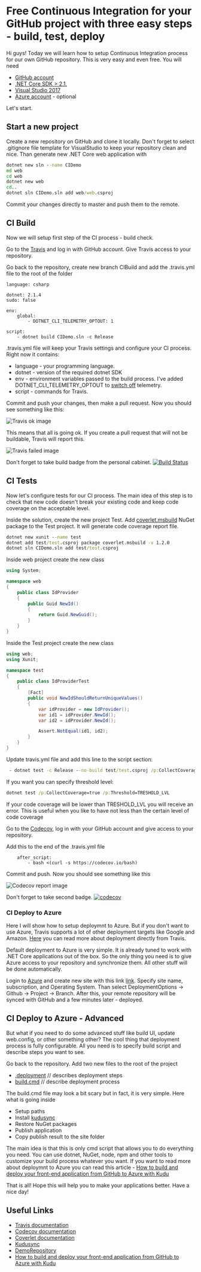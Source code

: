 # Free Continuous Integration for your GitHub project with three easy steps - build, test, deploy

Hi guys! Today we will learn how to setup Continuous Integration process for our own GitHub repository. This is very easy and even free. You will need

* [GitHub account](https://github.com)
* [.NET Core SDK > 2.1.](https://www.microsoft.com/net/)
* [Visual Studio 2017](https://www.visualstudio.com/)
* [Azure account](https://portal.azure.com/) - optional

Let's start.

## Start a new project

Create a new repository on GitHub and clone it locally. Don't forget to select .gitignore file template for VisualStudio to keep your repository clean and nice. Than generate new .NET Сore web application with

```cmd
dotnet new sln --name CIDemo
md web
cd web
dotnet new web
cd..
dotnet sln CIDemo.sln add web/web.csproj
```

Commit your changes directly to master and push them to the remote.

## CI Build

Now we will setup first step of the CI process - build check.

Go to the [Travis](https://travis-ci.org/) and log in with GitHub account. Give Travis access to your repository.

Go back to the repository, create new branch CIBuild and add the .travis.yml file to the root of the folder

``` text
language: csharp

dotnet: 2.1.4
sudo: false

env:
    global:
        - DOTNET_CLI_TELEMETRY_OPTOUT: 1

script:
    - dotnet build CIDemo.sln -c Release
```

.travis.yml file will keep your Travis settings and configure your CI process. Right now it contains:

* language - your programming language.
* dotnet - version of the required dotnet SDK
* env - environment variables passed to the build process. I've added DOTNET_CLI_TELEMETRY_OPTOUT to [switch off](https://docs.microsoft.com/en-us/dotnet/core/tools/telemetry) telemetry.
* script - commands for Travis.

Commit and push your changes, then make a pull request. Now you should see something like this:

![Travis ok image](https://raw.githubusercontent.com/Drag13/articles/master/DotnetCI/imgs/TravisBuildSuccess.PNG)

This means that all is going ok. If you create a pull request that will not be buildable, Travis will report this.

![Travis failed image](https://raw.githubusercontent.com/Drag13/articles/master/DotnetCI/imgs/TravisBuildFailed.PNG)

Don't forget to take build badge from the personal cabinet.
[![Build Status](https://travis-ci.org/Drag13/CIDemo.svg?branch=master)](https://travis-ci.org/Drag13/CIDemo)

## CI Tests

Now let's configure tests for our CI process. The main idea of this step is to check that new code doesn't break your existing code and keep code coverage on the acceptable level.

Inside the solution, create the new project Test. Add [coverlet.msbuild](https://github.com/tonerdo/coverlet) NuGet package to the Test project. It will generate code coverage report file.

```cmd
dotnet new xunit --name test
dotnet add test/test.csproj package coverlet.msbuild -v 1.2.0
dotnet sln CIDemo.sln add test/test.csproj
```

Inside web project create the new class

```c#
using System;

namespace web
{
    public class IdProvider
    {
        public Guid NewId()
        {
            return Guid.NewGuid();
        }
    }
}
```

Inside the Test project create the new class

```c#
using web;
using Xunit;

namespace test
{
    public class IdProviderTest
    {
        [Fact]
        public void NewIdShouldReturnUniqueValues()
        {
            var idProvider = new IdProvider();
            var id1 = idProvider.NewId();
            var id2 = idProvider.NewId();

            Assert.NotEqual(id1, id2);
        }
    }
}
```

Update travis.yml file and add this line to the script section:

```cmd
 - dotnet test -c Release --no-build test/test.csproj /p:CollectCoverage=true /p:CoverletOutputFormat=opencover
```

If you want you can specify threshold level:

```cmd
dotnet test /p:CollectCoverage=true /p:Threshold=TRESHOLD_LVL
```

If your code coverage will be lower than TRESHOLD_LVL you will receive an error. This is useful when you like to have not less than the certain level of code coverage

Go to the [Codecov](https://codecov.io), log in with your GitHub account and give access to your repository.

Add this to the end of the .travis.yml file

```text
    after_script:
        - bash <(curl -s https://codecov.io/bash)
```

Commit and push. Now you should see something like this

![Codecov report image](https://raw.githubusercontent.com/Drag13/articles/master/DotnetCI/imgs/CoverageReportSmall.png)

Don't forget to take second badge.
[![codecov](https://codecov.io/gh/Drag13/CIDemo/branch/master/graph/badge.svg)](https://codecov.io/gh/Drag13/CIDemo)

### CI Deploy to Azure

Here I will show how to setup deploymnt to Azure. But if you don't want to use Azure, Travis supports a lot of other deployment targets like Google and Amazon. [Here](https://docs.travis-ci.com/user/deployment/) you can read more about deployment directly from Travis.

Default deployment to Azure is very simple. It is already tuned to work with .NET Core applications out of the box. So the only thing you need is to give Azure access to your repository and synchronize them. All other stuff will be done automatically.

Login to [Azure](https://portal.azure.com) and create new site with this link
[link](https://portal.azure.com/#create/Microsoft.WebSite). Specify site name, subscription, and Operating System. Than select DeploymentOptions -> Github -> Project -> Branch. After this, your remote repository will be synced with GitHub and a few minutes later - deployed.

## CI Deploy to Azure - Advanced

But what if you need to do some advanced stuff like build UI, update web.config, or other something other? The cool thing that deployment process is fully configurable. All you need is to specify build script and describe steps you want to see.

Go back to the repository. Add two new files to the root of the project

* [.deployment](https://github.com/Drag13/CIDemo/blob/master/.deployment) // describes deployment steps
* [build.cmd](https://github.com/Drag13/CIDemo/blob/master/deploy.cmd)   // describe deployment process

The build.cmd file may look a bit scary but in fact, it is very simple. Here what is going inside

* Setup paths
* Install [kudusync](https://github.com/projectkudu/KuduSync)
* Restore NuGet packages
* Publish application
* Copy publish result to the site folder

The main idea is that this is only cmd script that allows you to do everything you need. You can use dotnet, NuGet, node, npm and other tools to customize your build process whatever you want. If you want to read more about deploymnt to Azure you can read this article - [How to build and deploy your front-end application from GitHub to Azure with Kudu](https://medium.com/@drag13dev/how-to-sync-your-github-repository-and-azure-40bdb564d788)

That is all! Hope this will help you to make your applications better. Have a nice day!

## Useful Links

* [Travis documentation](https://docs.travis-ci.com/)
* [Codecov documentation](https://docs.codecov.io/docs)
* [Coverlet documentation](https://github.com/tonerdo/coverlet/blob/master/README.md)
* [Kudusync](https://github.com/projectkudu/KuduSync)
* [DemoRepository](https://github.com/Drag13/FSharpWebAppWithCIDemo)
* [How to build and deploy your front-end application from GitHub to Azure with Kudu](https://medium.com/@drag13dev/how-to-sync-your-github-repository-and-azure-40bdb564d788)
